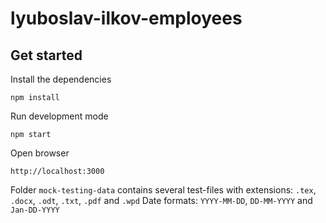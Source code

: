 # lyuboslav-ilkov-employees

## Get started

Install the dependencies

```
npm install
```

Run development mode

```
npm start
```

Open browser

```
http://localhost:3000
```

Folder `mock-testing-data` contains several test-files with extensions: `.tex`, `.docx`, `.odt`, `.txt`, `.pdf` and `.wpd`
Date formats: `YYYY-MM-DD`, `DD-MM-YYYY` and `Jan-DD-YYYY`
